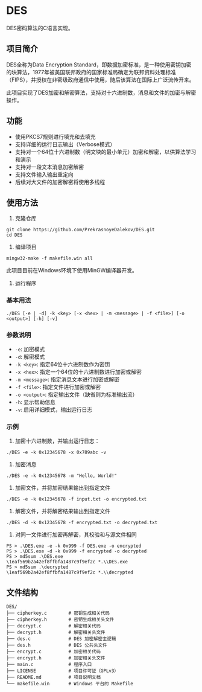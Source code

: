 # DES

DES密码算法的C语言实现。

## 项目简介

DES全称为Data Encryption Standard，即数据加密标准，是一种使用密钥加密的块算法，1977年被美国联邦政府的国家标准局确定为联邦资料处理标准（FIPS），并授权在非密级政府通信中使用，随后该算法在国际上广泛流传开来。

此项目实现了DES加密和解密算法，支持对十六进制数，消息和文件的加密与解密操作。

## 功能

- 使用PKCS7规则进行填充和去填充
- 支持详细的运行日志输出（Verbose模式）
- 支持对一个64位十六进制数（明文块的最小单元）加密和解密，以供算法学习和演示
- 支持对一段文本消息加密解密
- 支持文件输入输出重定向
- 后续对大文件的加密解密将使用多线程

## 使用方法

1. 克隆仓库

```shell
git clone https://github.com/PrekrasnoyeDalekov/DES.git
cd DES
```

1. 编译项目

```shell
mingw32-make -f makefile.win all
```

此项目目前在Windows环境下使用MinGW编译器开发。

1. 运行程序

### 基本用法

```shell
./DES [-e | -d] -k <key> [-x <hex> | -m <message> | -f <file>] [-o <output>] [-h] [-v]
```

### 参数说明

- `-e`: 加密模式
- `-d`: 解密模式
- `-k <key>`: 指定64位十六进制数作为密钥
- `-x <hex>`: 指定一个64位的十六进制数进行加密或解密
- `-m <message>`: 指定消息文本进行加密或解密
- `-f <file>`: 指定文件进行加密或解密
- `-o <output>`: 指定输出文件（缺省则为标准输出流）
- `-h`: 显示帮助信息
- `-v`: 启用详细模式，输出运行日志

### 示例

1. 加密十六进制数，并输出运行日志：

```shell
./DES -e -k 0x12345678 -x 0x789abc -v
```

1. 加密消息

```shell
./DES -e -k 0x12345678 -m "Hello, World!"
```

1. 加密文件，并将加密结果输出到指定文件

```shell
./DES -e -k 0x12345678 -f input.txt -o encrypted.txt
```

1. 解密文件，并将解密结果输出到指定文件

```shell
./DES -d -k 0x12345678 -f encrypted.txt -o decrypted.txt
```

1. 对同一文件进行加密再解密，其校验和与源文件相同

```shell
PS > .\DES.exe -e -k 0x999 -f DES.exe -o encrypted
PS > .\DES.exe -d -k 0x999 -f encrypted -o decrypted
PS > md5sum .\DES.exe
\1eaf569b2a42ef8ffbfa1487c9f9ef2c *.\\DES.exe
PS > md5sum .\decrypted
\1eaf569b2a42ef8ffbfa1487c9f9ef2c *.\\decrypted
```

## 文件结构

```plaintext
DES/
├── cipherkey.c        # 密钥生成相关代码
├── cipherkey.h        # 密钥生成相关头文件
├── decrypt.c          # 解密相关代码
├── decrypt.h          # 解密相关头文件
├── des.c              # DES 加密解密主逻辑
├── des.h              # DES 公共头文件
├── encrypt.c          # 加密相关代码
├── encrypt.h          # 加密相关头文件
├── main.c             # 程序入口
├── LICENSE            # 项目许可证（GPLv3）
├── README.md          # 项目说明文档
└── makefile.win       # Windows 平台的 Makefile
```
